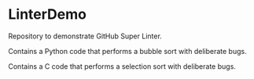 # LinterDemo
Repository to demonstrate GitHub Super Linter.

Contains a Python code that performs a bubble sort with deliberate bugs.

Contains a C code that performs a selection sort with deliberate bugs.

